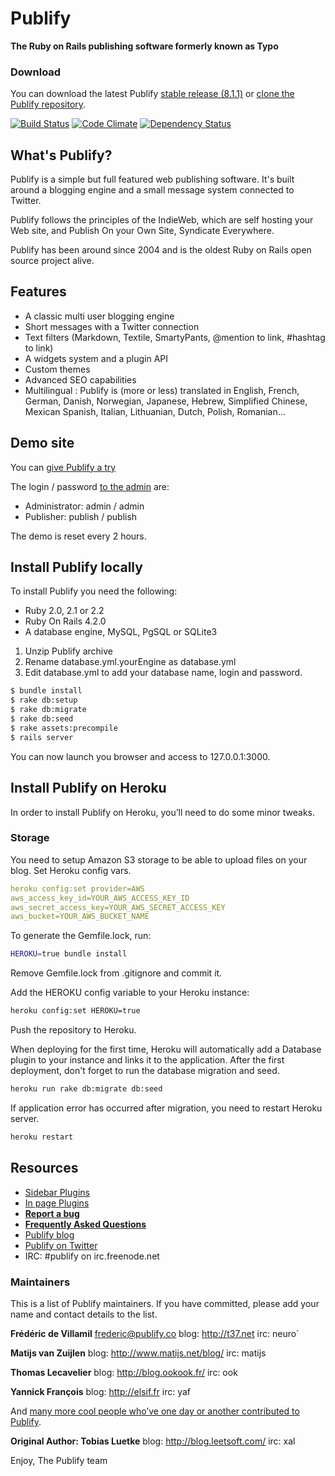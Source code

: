 # Publify

**The Ruby on Rails publishing software formerly known as Typo**

### Download

You can download the latest
Publify [stable release (8.1.1)](https://github.com/publify/publify/archive/v8.1.1.tar.gz)
or [clone the Publify repository](https://github.com/publify/publify.git).

[![Build Status](https://travis-ci.org/publify/publify.png)](https://travis-ci.org/publify/publify)
[![Code Climate](https://codeclimate.com/github/publify/publify.png)](https://codeclimate.com/github/publify/publify)
[![Dependency Status](https://gemnasium.com/publify/publify.png)](https://gemnasium.com/publify/publify)

## What's Publify?

Publify is a simple but full featured web publishing software. It's built around a blogging engine and a small message system connected to Twitter.

Publify follows the principles of the IndieWeb, which are self hosting your Web site, and Publish On your Own Site, Syndicate Everywhere.

Publify has been around since 2004 and is the oldest Ruby on Rails open source project alive.

## Features

- A classic multi user blogging engine
- Short messages with a Twitter connection
- Text filters (Markdown, Textile, SmartyPants, @mention to link, #hashtag to link)
- A widgets system and a plugin API
- Custom themes
- Advanced SEO capabilities
- Multilingual : Publify is (more or less) translated in English, French, German, Danish, Norwegian, Japanese, Hebrew, Simplified Chinese, Mexican Spanish, Italian, Lithuanian, Dutch, Polish, Romanian…

## Demo site

You can [give Publify a try](http://demo.publify.co)

The login / password [to the admin](http://demo.publify.co/admin)
are:

- Administrator: admin / admin
- Publisher: publish / publish

The demo is reset every 2 hours.

## Install Publify  locally

To install Publify you need the following:

-   Ruby 2.0, 2.1 or 2.2
-   Ruby On Rails 4.2.0
-   A database engine, MySQL, PgSQL or SQLite3

1.  Unzip Publify archive
2.  Rename database.yml.yourEngine as database.yml
3.  Edit database.yml to add your database name, login and password.

```bash
$ bundle install
$ rake db:setup
$ rake db:migrate
$ rake db:seed
$ rake assets:precompile
$ rails server
```

You can now launch you browser and access to 127.0.0.1:3000.



## Install Publify on Heroku

In order to install Publify on Heroku, you’ll need to do some minor tweaks.

### Storage

You need to setup Amazon S3 storage to be able to upload files on your
blog. Set Heroku config vars.

```yaml
heroku config:set provider=AWS
aws_access_key_id=YOUR_AWS_ACCESS_KEY_ID
aws_secret_access_key=YOUR_AWS_SECRET_ACCESS_KEY
aws_bucket=YOUR_AWS_BUCKET_NAME
```

To generate the Gemfile.lock, run:
```bash
HEROKU=true bundle install
```

Remove Gemfile.lock from .gitignore and commit it.

Add the HEROKU config variable to your Heroku instance:

```bash
heroku config:set HEROKU=true
```

Push the repository to Heroku.

When deploying for the first time, Heroku will automatically add a Database plugin to your instance and links it to the application.
After the first deployment, don't forget to run the database migration and seed.

```bash
heroku run rake db:migrate db:seed
```

If application error has occurred after migration, you need to restart Heroku server.

```bash
heroku restart
```

## Resources

- [Sidebar Plugins](https://github.com/publify/publify/wiki/Sidebar-plugins)
- [In page Plugins](https://github.com/publify/publify/wiki/In-Page-Plugins)
- [**Report a bug**](https://github.com/publify/publify/issues)
- [**Frequently Asked Questions**](https://github.com/publify/publify/wiki/frequently-asked-questions)
- [Publify blog](http://blog.publify.co)
- [Publify on Twitter](https://twitter.com/getpublify)
- IRC: \#publify on irc.freenode.net

### Maintainers

This is a list of Publify maintainers. If you have committed, please add
your name and contact details to the list.

**Frédéric de Villamil** <frederic@publify.co>
blog: http://t37.net
irc: neuro`

**Matijs van Zuijlen**
blog: http://www.matijs.net/blog/
irc: matijs

**Thomas Lecavelier**
blog: http://blog.ookook.fr/
irc: ook

**Yannick François**
blog: http://elsif.fr
irc: yaf

And [many more cool people who’ve one day or another contributed to
Publify](https://github.com/publify/publify/graphs/contributors).

**Original Author: Tobias Luetke**
blog: http://blog.leetsoft.com/
irc: xal

Enjoy,
The Publify team
